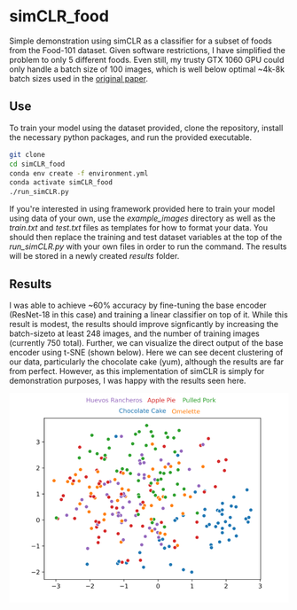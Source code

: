 # simCLR_food

Simple demonstration using simCLR as a classifier for a subset of foods from the Food-101 dataset. Given software restrictions, I have simplified the problem to only 5 different foods. Even still, my trusty GTX 1060 GPU could only handle a batch size of 100 images, which is well below optimal ~4k-8k batch sizes used in the [original paper](https://arxiv.org/pdf/2002.05709.pdf).

## Use

To train your model using the dataset provided, clone the repository, install the necessary python packages, and run the provided executable. 

```bash
git clone 
cd simCLR_food
conda env create -f environment.yml
conda activate simCLR_food
./run_simCLR.py
```

If you're interested in using framework provided here to train your model using data of your own, use the *example_images* directory as well as the *train.txt* and *test.txt* files as templates for how to format your data. You should then replace the training and test dataset variables at the top of the *run_simCLR.py* with your own files in order to run the command. The results will be stored in a newly created *results* folder.

## Results

I was able to achieve ~60% accuracy by fine-tuning the base encoder (ResNet-18 in this case) and training a linear classifier on top of it. While this result is modest, the results should improve signficantly by increasing the batch-sizeto at least 248 images, and the number of training images (currently 750 total). Further, we can visualize the direct output of the base encoder using t-SNE (shown below). Here we can see decent clustering of our data, particularly the chocolate cake (yum), although the results are far from perfect. However, as this implementation of simCLR is simply for demonstration purposes, I was happy with the results seen here.

![tsne](/example_images/tsne.png)
